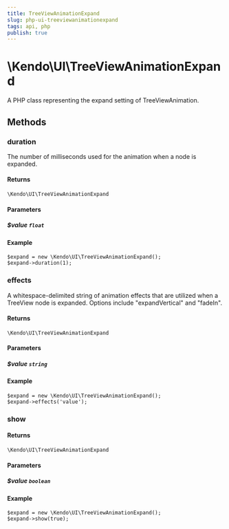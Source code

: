 ```yaml
---
title: TreeViewAnimationExpand
slug: php-ui-treeviewanimationexpand
tags: api, php
publish: true
---
```


# \Kendo\UI\TreeViewAnimationExpand

A PHP class representing the expand setting of TreeViewAnimation.


## Methods

### duration
The number of milliseconds used for the animation when a
node is expanded.

#### Returns
`\Kendo\UI\TreeViewAnimationExpand`

#### Parameters

##### $value `float`



#### Example 
    $expand = new \Kendo\UI\TreeViewAnimationExpand();
    $expand->duration(1);

### effects
A whitespace-delimited string of animation effects that are utilized when a TreeView node
is expanded. Options include "expandVertical" and "fadeIn".

#### Returns
`\Kendo\UI\TreeViewAnimationExpand`

#### Parameters

##### $value `string`



#### Example 
    $expand = new \Kendo\UI\TreeViewAnimationExpand();
    $expand->effects('value');

### show


#### Returns
`\Kendo\UI\TreeViewAnimationExpand`

#### Parameters

##### $value `boolean`



#### Example 
    $expand = new \Kendo\UI\TreeViewAnimationExpand();
    $expand->show(true);

